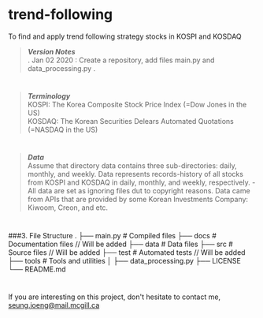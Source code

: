 # trend-following
To find and apply trend following strategy stocks in KOSPI and KOSDAQ

> **_Version Notes_**<br />
    . Jan 02 2020 : Create a repository, add files main.py and data_processing.py
    .

#
> **_Terminology_**<br />
    KOSPI: The Korea Composite Stock Price Index (=Dow Jones in the US)<br />
    KOSDAQ: The Korean Securities Delears Automated Quotations (=NASDAQ in the US)

#
> **_Data_**<br />
    Assume that directory data contains three sub-directories: daily, monthly, and weekly.
    Data represents records-history of all stocks from KOSPI and KOSDAQ in daily, monthly, and weekly, respectively.
        - All data are set as ignoring files dut to copyright reasons.
    Data came from APIs that are provided by some Korean Investments Company: Kiwoom, Creon, and etc.<br />
#
###3. File Structure
    .
    ├── main.py                 # Compiled files
    ├── docs                    # Documentation files // Will be added
    ├── data                    # Data files
    ├── src                     # Source files // Will be added
    ├── test                    # Automated tests // Will be added
    ├── tools                   # Tools and utilities
    │   ├── data_processing.py
    ├── LICENSE
    └── README.md
   

#
If you are interesting on this project, don't hesitate to contact me, seung.joeng@mail.mcgill.ca
